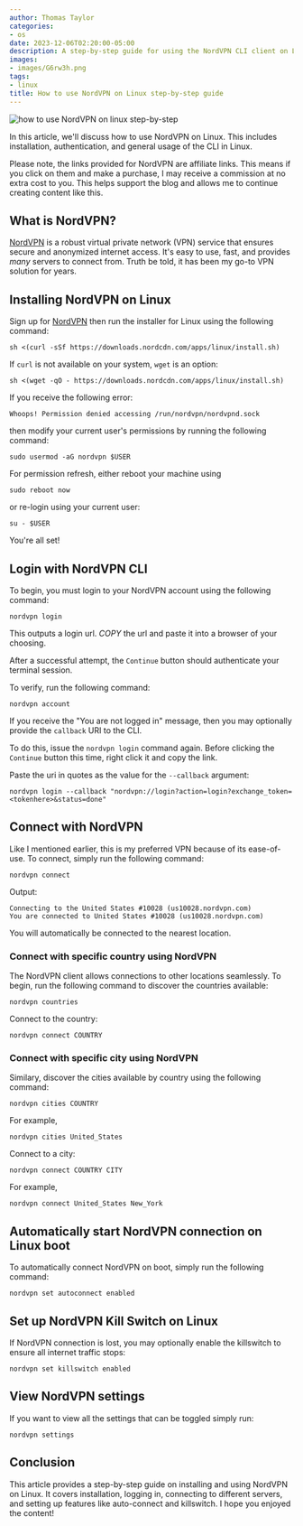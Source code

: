 ```yaml
---
author: Thomas Taylor
categories:
- os
date: 2023-12-06T02:20:00-05:00
description: A step-by-step guide for using the NordVPN CLI client on Linux
images:
- images/G6rw3h.png
tags:
- linux
title: How to use NordVPN on Linux step-by-step guide
---
```


![how to use NordVPN on linux step-by-step](images/G6rw3h.png)

In this article, we'll discuss how to use NordVPN on Linux. This includes installation, authentication, and general usage of the CLI in Linux.

Please note, the links provided for NordVPN are affiliate links. This means if you click on them and make a purchase, I may receive a commission at no extra cost to you. This helps support the blog and allows me to continue creating content like this.

## What is NordVPN?

[NordVPN][1] is a robust virtual private network (VPN) service that ensures secure and anonymized internet access. It's easy to use, fast, and provides _many_ servers to connect from. Truth be told, it has been my go-to VPN solution for years.

## Installing NordVPN on Linux

Sign up for [NordVPN][1] then run the installer for Linux using the following command:

```shell
sh <(curl -sSf https://downloads.nordcdn.com/apps/linux/install.sh)
```

If `curl` is not available on your system, `wget` is an option:

```shell
sh <(wget -qO - https://downloads.nordcdn.com/apps/linux/install.sh)
```

If you receive the following error:

```text
Whoops! Permission denied accessing /run/nordvpn/nordvpnd.sock
```

then modify your current user's permissions by running the following command:

```shell
sudo usermod -aG nordvpn $USER
```

For permission refresh, either reboot your machine using 

```shell
sudo reboot now
```

or re-login using your current user:

```shell
su - $USER
```

You're all set!

## Login with NordVPN CLI

To begin, you must login to your NordVPN account using the following command:

```shell
nordvpn login
```

This outputs a login url. *COPY* the url and paste it into a browser of your choosing.

After a successful attempt, the `Continue` button should authenticate your terminal session.

To verify, run the following command:

```shell
nordvpn account
```

If you receive the "You are not logged in" message, then you may optionally provide the `callback` URI to the CLI.

To do this, issue the `nordvpn login` command again. Before clicking the `Continue` button this time, right click it and copy the link.

Paste the uri in quotes as the value for the `--callback` argument:

```shell
nordvpn login --callback "nordvpn://login?action=login?exchange_token=<tokenhere>&status=done"
```

## Connect with NordVPN

Like I mentioned earlier, this is my preferred VPN because of its ease-of-use. To connect, simply run the following command:

```shell
nordvpn connect
```

Output:

```text
Connecting to the United States #10028 (us10028.nordvpn.com)
You are connected to United States #10028 (us10028.nordvpn.com)
```

You will automatically be connected to the nearest location.

### Connect with specific country using NordVPN

The NordVPN client allows connections to other locations seamlessly. To begin, run the following command to discover the countries available:

```shell
nordvpn countries
```

Connect to the country:

```shell
nordvpn connect COUNTRY
```

### Connect with specific city using NordVPN

Similary, discover the cities available by country using the following command:

```shell
nordvpn cities COUNTRY
```

For example,

```shell
nordvpn cities United_States
```

Connect to a city:

```shell
nordvpn connect COUNTRY CITY
```

For example,

```shell
nordvpn connect United_States New_York
```

## Automatically start NordVPN connection on Linux boot

To automatically connect NordVPN on boot, simply run the following command:

```shell
nordvpn set autoconnect enabled
```

## Set up NordVPN Kill Switch on Linux

If NordVPN connection is lost, you may optionally enable the killswitch to ensure all internet traffic stops:

```shell
nordvpn set killswitch enabled
```

## View NordVPN settings

If you want to view all the settings that can be toggled simply run:

```shell
nordvpn settings
```

## Conclusion

This article provides a step-by-step guide on installing and using NordVPN on Linux. It covers installation, logging in, connecting to different servers, and setting up features like auto-connect and killswitch. I hope you enjoyed the content!

[1]: https://go.nordvpn.net/aff_c?offer_id=15&aff_id=97262&source=how-to-use-nordvpn-on-ubuntu-step-by-step-guide 

